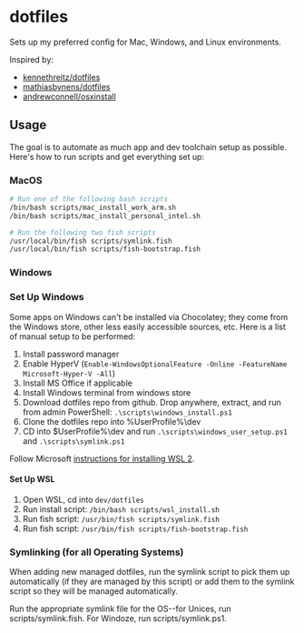 # dotfiles

Sets up my preferred config for Mac, Windows, and Linux environments.

Inspired by:
* [kennethreitz/dotfiles](https://github.com/kennethreitz-archive/dotfiles)
* [mathiasbynens/dotfiles](https://github.com/mathiasbynens/dotfiles)
* [andrewconnell/osxinstall](https://github.com/andrewconnell/osx-install)

## Usage

The goal is to automate as much app and dev toolchain setup as possible. Here's how to run scripts and get everything set up:

### MacOS

```bash
# Run one of the following bash scripts
/bin/bash scripts/mac_install_work_arm.sh
/bin/bash scripts/mac_install_personal_intel.sh

# Run the following two fish scripts
/usr/local/bin/fish scripts/symlink.fish
/usr/local/bin/fish scripts/fish-bootstrap.fish
```

### Windows

### Set Up Windows

Some apps on Windows can't be installed via Chocolatey; they come from the Windows store, other less easily accessible sources, etc. Here is a list of manual setup to be performed:

1. Install password manager
1. Enable HyperV (`Enable-WindowsOptionalFeature -Online -FeatureName Microsoft-Hyper-V -All`)
1. Install MS Office if applicable
1. Install Windows terminal from windows store
1. Download dotfiles repo from github. Drop anywhere, extract, and run from admin PowerShell: `.\scripts\windows_install.ps1`
1. Clone the dotfiles repo into %UserProfile%\dev
1. CD into $UserProfile%\dev and run `.\scripts\windows_user_setup.ps1` and `.\scripts\symlink.ps1`

Follow Microsoft [instructions for installing WSL 2](https://docs.microsoft.com/en-us/windows/wsl/install-win10).

#### Set Up WSL

1. Open WSL, cd into `dev/dotfiles`
1. Run install script: `/bin/bash scripts/wsl_install.sh`
1. Run fish script: `/usr/bin/fish scripts/symlink.fish`
1. Run fish script: `/usr/bin/fish scripts/fish-bootstrap.fish`

### Symlinking (for all Operating Systems)

When adding new managed dotfiles, run the symlink script to pick them up automatically (if they are managed by this script) or add them to the symlink script so they will be managed automatically.

Run the appropriate symlink file for the OS--for Unices, run scripts/symlink.fish. For Windoze, run scripts/symlink.ps1.

